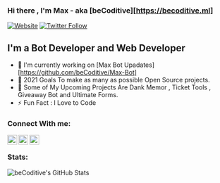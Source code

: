 ### Hi there , I'm Max - aka [beCoditive][https://becoditive.ml]

[![Website](https://img.shields.io/website?label=beCoditive&style=for-the-badge&url=https%3A%2F%2Fbecoditive.ml)](https://becoditive.ml)
[![Twitter Follow](https://img.shields.io/twitter/follow/BCoditive?color=1DA1F2&logo=twitter&style=for-the-badge)](https://twitter.com/BCoditive)



## I'm a Bot Developer and Web Developer
- 🤖 I'm currently working on [Max Bot Upadates][https://github.com/beCoditive/Max-Bot]
- 🥅 2021 Goals To make as many as possible Open Source projects.
- 🤖 Some of My Upcoming Projects Are Dank Memor , Ticket Tools , Giveaway Bot and Ultimate Forms.
- ⚡ Fun Fact : I Love to Code

### Connect With me: 
 <a href="https://discord.gg/5JtJFEcZeP" rel="nofollow">
  <img alt="beCoditive's Discord" src="https://raw.githubusercontent.com/peterthehan/peterthehan/master/assets/discord.svg" style="max-width:100%;" width="22px" align="left"></a>
  <a href="https://instagram.com/beCoditive" rel="nofollow">
  <img alt="beCoditive's Discord" src="https://raw.githubusercontent.com/peterthehan/peterthehan/master/assets/instagram.svg" style="max-width:100%;" width="22px" align="left"></a>
 <a href="https://twitter.com/BCoditive" rel="nofollow">
  <img alt="beCoditive's Twitter" src="https://raw.githubusercontent.com/peterthehan/peterthehan/master/assets/twitter.svg" style="max-width:100%;" width="22px" align="left"></a><br>
  


### Stats: 
<img align="left" alt="beCoditive's GitHub Stats" src="https://github-readme-stats.codestackr.vercel.app/api?username=beCoditive&show_icons=true&hide_border=true" />
